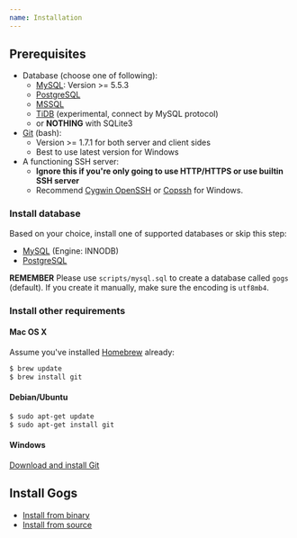 ```yaml
---
name: Installation
---
```


## Prerequisites

- Database (choose one of following):
    - [MySQL](http://dev.mysql.com): Version >= 5.5.3
    - [PostgreSQL](http://www.postgresql.org/)
    - [MSSQL](https://en.wikipedia.org/wiki/Microsoft_SQL_Server)
    - [TiDB](https://github.com/pingcap/tidb) (experimental, connect by MySQL protocol)
    - or **NOTHING** with SQLite3
- [Git](http://git-scm.com/) (bash):
    - Version >= 1.7.1 for both server and client sides
    - Best to use latest version for Windows
- A functioning SSH server:
    - **Ignore this if you're only going to use HTTP/HTTPS or use builtin SSH server**
    - Recommend [Cygwin OpenSSH](http://docs.oracle.com/cd/E24628_01/install.121/e22624/preinstall_req_cygwin_ssh.htm) or [Copssh](https://www.itefix.net/copssh) for Windows.

### Install database

Based on your choice, install one of supported databases or skip this step:

- [MySQL](http://dev.mysql.com/downloads/mysql/) (Engine: INNODB)
- [PostgreSQL](http://www.postgresql.org/download/)

**REMEMBER** Please use `scripts/mysql.sql` to create a database called `gogs` (default). If you create it manually, make sure the encoding is `utf8mb4`.

### Install other requirements

#### Mac OS X

Assume you've installed [Homebrew](http://brew.sh/) already:

```sh
$ brew update
$ brew install git
```

#### Debian/Ubuntu

```sh
$ sudo apt-get update
$ sudo apt-get install git
```

#### Windows

[Download and install Git](http://git-scm.com/downloads)

## Install Gogs

- [Install from binary](/docs/installation/install_from_binary)
- [Install from source](/docs/installation/install_from_source)
